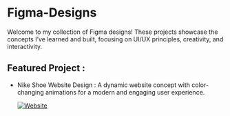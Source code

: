 # Figma-Designs
  Welcome to my collection of Figma designs! These projects showcase the concepts I’ve learned and built, focusing on UI/UX principles, creativity, and interactivity.

## Featured Project :
 - Nike Shoe Website Design :
   A dynamic website concept with color-changing animations for a modern and engaging user experience.
   
   [![Website](https://img.icons8.com/?size=100&id=92&format=png&color=000000)](https://www.figma.com/proto/9rIZTE5Lebh1pUYewQ0ZwH/Jordan-Sneakers-Design?node-id=9-4&p=f&t=CMFwHlKfXQZEdGaM-0&scaling=scale-down&content-scaling=fixed&page-id=9%3A2&starting-point-node-id=9%3A4)
